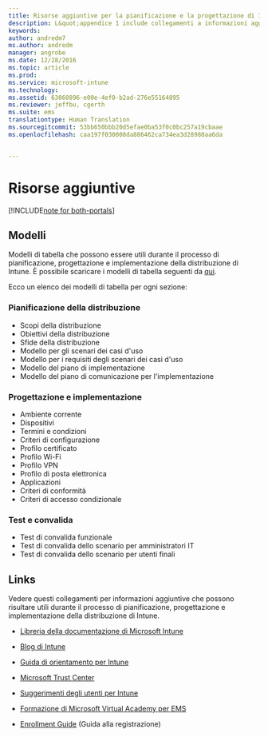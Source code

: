 ```yaml
---
title: Risorse aggiuntive per la pianificazione e la progettazione di Intune | Documentazione Microsoft
description: L&quot;appendice 1 include collegamenti a informazioni aggiuntive su Intune che possono risultare utili durante il processo di pianificazione e implementazione della distribuzione di Intune.
keywords: 
author: andredm7
ms.author: andredm
manager: angrobe
ms.date: 12/28/2016
ms.topic: article
ms.prod: 
ms.service: microsoft-intune
ms.technology: 
ms.assetid: 63060896-e00e-4ef0-b2ad-276e55164895
ms.reviewer: jeffbu, cgerth
ms.suite: ems
translationtype: Human Translation
ms.sourcegitcommit: 53bb650bbb20d5efae0ba53f0c0bc257a19cbaae
ms.openlocfilehash: caa197f030008da886462ca734ea3d28980aa6da


---
```


# <a name="additional-resources"></a>Risorse aggiuntive

[!INCLUDE[note for both-portals](../includes/note-for-both-portals.md)]

## <a name="templates"></a>Modelli

Modelli di tabella che possono essere utili durante il processo di pianificazione, progettazione e implementazione della distribuzione di Intune. È possibile scaricare i modelli di tabella seguenti da [qui](https://gallery.technet.microsoft.com/Intune-deployment-planning-fae156c2?redir=0).

Ecco un elenco dei modelli di tabella per ogni sezione:

### <a name="deployment-planning"></a>Pianificazione della distribuzione

- Scopi della distribuzione
- Obiettivi della distribuzione
- Sfide della distribuzione
- Modello per gli scenari dei casi d'uso
- Modello per i requisiti degli scenari dei casi d'uso
- Modello del piano di implementazione
- Modello del piano di comunicazione per l'implementazione

### <a name="design-and-implementation"></a>Progettazione e implementazione

- Ambiente corrente
- Dispositivi
- Termini e condizioni
- Criteri di configurazione
- Profilo certificato
- Profilo Wi-Fi
- Profilo VPN
- Profilo di posta elettronica
- Applicazioni
- Criteri di conformità
- Criteri di accesso condizionale

### <a name="test-and-validation"></a>Test e convalida

- Test di convalida funzionale
- Test di convalida dello scenario per amministratori IT
- Test di convalida dello scenario per utenti finali

## <a name="links"></a>Links

Vedere questi collegamenti per informazioni aggiuntive che possono risultare utili durante il processo di pianificazione, progettazione e implementazione della distribuzione di Intune.

-   [Libreria della documentazione di Microsoft Intune](https://docs.microsoft.com/intune/)

-   [Blog di Intune](https://blogs.technet.microsoft.com/enterprisemobility/)

-   [Guida di orientamento per Intune](https://www.microsoft.com/server-cloud/roadmap/)

-   [Microsoft Trust Center](http://www.microsoft.com/TrustCenter/default.aspx)

-   [Suggerimenti degli utenti per Intune](http://microsoftintune.uservoice.com/)

-   [Formazione di Microsoft Virtual Academy per EMS](https://mva.microsoft.com/en-US/training-courses/deploying-microsoft-enterprise-mobility-suite-16408?l=wjq9vmwvD_5805996570)

-   [Enrollment Guide](https://gallery.technet.microsoft.com/Intune-End-User-Enrollment-3a0c9b0c?WT.mc_id=Blog_Intune_General_PCIT) (Guida alla registrazione)



<!--HONumber=Dec16_HO5-->


